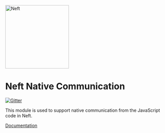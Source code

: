 <a href="http://www.neft.io"><img src="http://www.neft.io/static/images/neft-white.svg" alt="Neft" width="200"></a>

# Neft Native Communication

[![Gitter](https://img.shields.io/gitter/room/nwjs/nw.js.svg)](https://gitter.im/Neft-io/neft)

This module is used to support native communication from the JavaScript code in Neft.

[Documentation](http://www.neft.io/docs/native/index.coffee.md)
